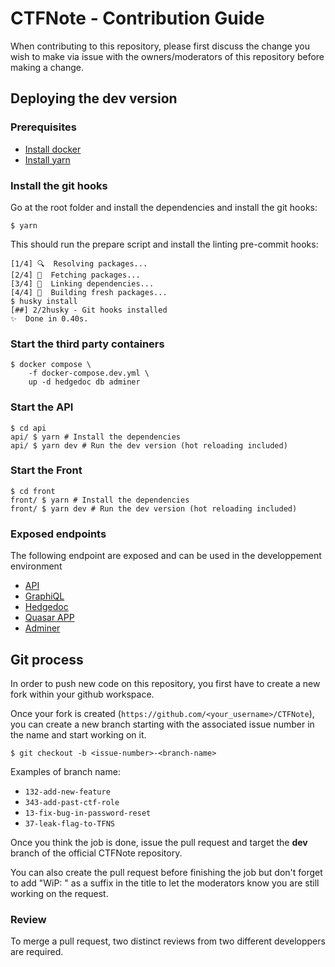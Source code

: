 # CTFNote - Contribution Guide

When contributing to this repository, please first discuss the change you wish to make via issue with the owners/moderators of this repository before making a change.

## Deploying the dev version

### Prerequisites

- [Install docker](https://docs.docker.com/get-docker/)
- [Install yarn](https://classic.yarnpkg.com/lang/en/docs/install/)

### Install the git hooks

Go at the root folder and install the dependencies and install the git hooks:

```shell
$ yarn
```

This should run the prepare script and install the linting pre-commit hooks:

```
[1/4] 🔍  Resolving packages...
[2/4] 🚚  Fetching packages...
[3/4] 🔗  Linking dependencies...
[4/4] 🔨  Building fresh packages...
$ husky install
[##] 2/2husky - Git hooks installed
✨  Done in 0.40s.
```

### Start the third party containers

```shell
$ docker compose \
    -f docker-compose.dev.yml \
    up -d hedgedoc db adminer
```

### Start the API

```shell
$ cd api
api/ $ yarn # Install the dependencies
api/ $ yarn dev # Run the dev version (hot reloading included)
```

### Start the Front

```shell
$ cd front
front/ $ yarn # Install the dependencies
front/ $ yarn dev # Run the dev version (hot reloading included)
```

### Exposed endpoints

The following endpoint are exposed and can be used in the developpement environment

- [API](http://localhost:3000/)
- [GraphiQL](http://localhost:3000/graphiql)
- [Hedgedoc](http://localhost:3001/)
- [Quasar APP](http://localhost:8088/)
- [Adminer](http://localhost:3002/?pgsql=db&username=ctfnote&db=ctfnote)

## Git process

In order to push new code on this repository, you first have to create a new fork within your github workspace.

Once your fork is created (`https://github.com/<your_username>/CTFNote`), you can create a new branch starting with the associated issue number in the name and start working on it.

```shell
$ git checkout -b <issue-number>-<branch-name>
```

Examples of branch name:

- `132-add-new-feature`
- `343-add-past-ctf-role`
- `13-fix-bug-in-password-reset`
- `37-leak-flag-to-TFNS`

Once you think the job is done, issue the pull request and target the **dev** branch of the official CTFNote repository.

You can also create the pull request before finishing the job but don't forget to add "WiP: " as a suffix in the title to let the moderators know you are still working on the request.

### Review

To merge a pull request, two distinct reviews from two different developpers are required.

